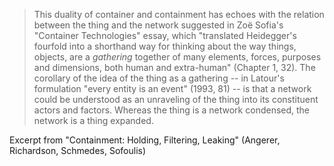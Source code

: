 > This duality of container and containment has echoes with the relation between the thing and the network suggested in Zoë Sofia's "Container Technologies" essay, which "translated Heidegger's fourfold into a shorthand way for thinking about the way things, objects, are a *gathering* together of many elements, forces, purposes and dimensions, both human and extra-human" (Chapter 1, 32). The corollary of the idea of the thing as a gathering -- in Latour's formulation "every entity is an event" (1993, 81) -- is that a network could be understood as an unraveling of the thing into its constituent actors and factors. Whereas the thing is a network condensed, the network is a thing expanded.

Excerpt from "Containment: Holding, Filtering, Leaking" (Angerer, Richardson, Schmedes, Sofoulis)
